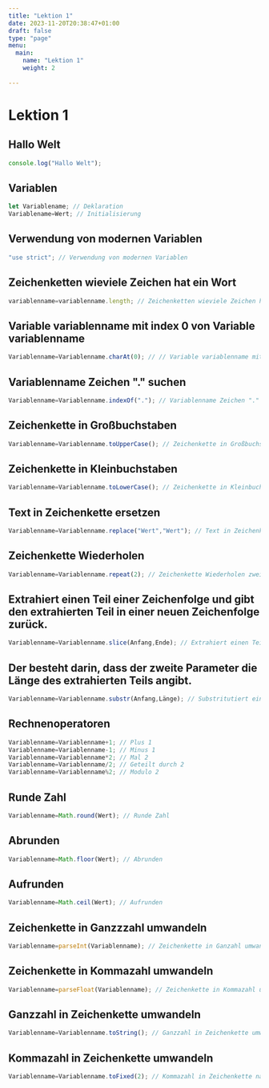 ```yaml
---
title: "Lektion 1"
date: 2023-11-20T20:38:47+01:00
draft: false
type: "page"
menu: 
  main:
    name: "Lektion 1"
    weight: 2
    
---
```


# Lektion 1
## Hallo Welt

```javascript
console.log("Hallo Welt");
```
## Variablen

```javascript
let Variablename; // Deklaration
Variablename=Wert; // Initialisierung
```
## Verwendung von modernen Variablen
```javascript
"use strict"; // Verwendung von modernen Variablen
```
## Zeichenketten wieviele Zeichen hat ein Wort
```javascript
variablenname=variablenname.length; // Zeichenketten wieviele Zeichen hat ein Wort
```
## Variable variablenname mit index 0 von Variable variablenname
```javascript
Variablenname=Variablenname.charAt(0); // // Variable variablenname mit index 0 von Variablenname
```
## Variablenname Zeichen "." suchen
```javascript
Variablenname=Variablenname.indexOf("."); // Variablenname Zeichen "." suchen
```
## Zeichenkette in Großbuchstaben
```javascript
Variablenname=Variablenname.toUpperCase(); // Zeichenkette in Großbuchstaben
```
## Zeichenkette in Kleinbuchstaben
```javascript
Variablenname=Variablenname.toLowerCase(); // Zeichenkette in Kleinbuchstaben
```
## Text in Zeichenkette ersetzen
```javascript
Variablenname=Variablenname.replace("Wert","Wert"); // Text in Zeichenkette ersetzen
```
## Zeichenkette Wiederholen
```javascript
Variablenname=Variablenname.repeat(2); // Zeichenkette Wiederholen zwei mal
```
## Extrahiert einen Teil einer Zeichenfolge und gibt den extrahierten Teil in einer neuen Zeichenfolge zurück.

```javascript
Variablenname=Variablenname.slice(Anfang,Ende); // Extrahiert einen Teil einer Zeichenfolge und gibt den extrahierten Teil in einer neuen Zeichenfolge zurück.
```

## Der  besteht darin, dass der zweite Parameter die Länge des extrahierten Teils angibt.

```javascript
Variablenname=Variablenname.substr(Anfang,Länge); // Substritutiert einen Teil einer Zeichenfolge und gibt den extrahierten Teil in einer neuen Zeichenfolge zurück.
```
## Rechnenoperatoren

```javascript
Variablenname=Variablenname+1; // Plus 1
Variablenname=Variablenname-1; // Minus 1
Variablenname=Variablenname*2; // Mal 2
Variablenname=Variablenname/2; // Geteilt durch 2
Variablenname=Variablenname%2; // Modulo 2
```
## Runde Zahl

```javascript
Variablenname=Math.round(Wert); // Runde Zahl
```
## Abrunden

```javascript
Variablenname=Math.floor(Wert); // Abrunden
```
## Aufrunden

```javascript
Variablenname=Math.ceil(Wert); // Aufrunden
```
## Zeichenkette in Ganzzzahl umwandeln

```javascript
Variablenname=parseInt(Variablenname); // Zeichenkette in Ganzahl umwandeln
```
## Zeichenkette in Kommazahl umwandeln

```javascript
Variablenname=parseFloat(Variablenname); // Zeichenkette in Kommazahl umwandeln
```
## Ganzzahl in Zeichenkette umwandeln

```javascript
Variablenname=Variablenname.toString(); // Ganzzahl in Zeichenkette umwandeln
```
## Kommazahl in Zeichenkette umwandeln

```javascript
Variablenname=Variablenname.toFixed(2); // Kommazahl in Zeichenkette nach 2 Kommazahl umwandeln
```










